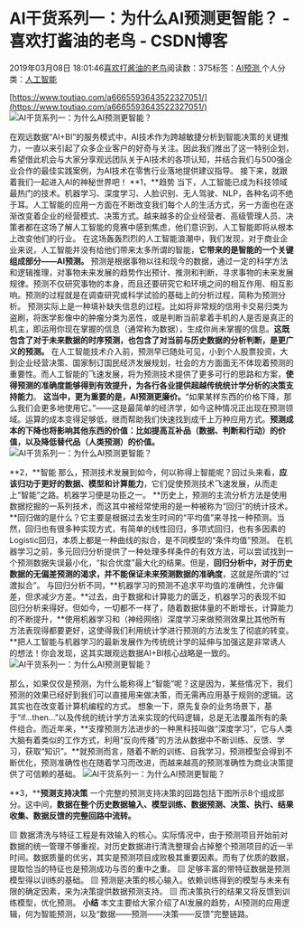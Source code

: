 
# AI干货系列一：为什么AI预测更智能？ - 喜欢打酱油的老鸟 - CSDN博客


2019年03月08日 18:01:46[喜欢打酱油的老鸟](https://me.csdn.net/weixin_42137700)阅读数：375标签：[AI预测																](https://so.csdn.net/so/search/s.do?q=AI预测&t=blog)个人分类：[人工智能																](https://blog.csdn.net/weixin_42137700/article/category/7820233)


[https://www.toutiao.com/a6665593643522327051/](https://www.toutiao.com/a6665593643522327051/)
![AI干货系列一：为什么AI预测更智能？](http://p3.pstatp.com/large/pgc-image/8cd3254f08e74e678ad224984dd4640f)

在观远数据“AI+BI”的服务模式中，AI技术作为跨越敏捷分析到智能决策的关键推力，一直以来引起了众多企业客户的好奇与关注。因此我们推出了这一特别企划，希望借此机会与大家分享观远团队关于AI技术的各项认知，并结合我们与500强企业合作的最佳实践案例，为AI技术在零售行业落地提供建议指导。
接下来，就跟着我们一起进入AI的神秘世界吧！
**1，**趋势
当下，人工智能已成为科技领域最热门的技术。机器学习、深度学习、人脸识别、无人驾驶、NLP，各种名词不绝于耳。人工智能的应用一方面在不断改变我们每个人的生活方式，另一方面也在逐渐改变着企业的经营模式、决策方式。越来越多的企业经营者、高级管理人员、决策者都在这场了解人工智能的竞赛中感到焦虑，他们意识到，人工智能即将从根本上改变他们的行业。
在这场轰轰烈烈的人工智能浪潮中，我们发现，对于商业企业来说，人工智能并没有给他们带来太多所谓的智能，**它带来的是智能的一个关键组成部分——AI预测。**
预测是根据事物以往和现今的数据，通过一定的科学方法和逻辑推理，对事物未来发展的趋势作出预计、推测和判断，寻求事物的未来发展规律。预测不仅研究事物的本身，而且还要研究它和环境之间的相互作用、相互影响。预测的过程就是在调查研究或科学试验的基础上的分析过程，简称为预测分析。
预测实际上是一种填补缺失信息的过程。比如将非常规的信用卡交易归类为盗刷，将医学影像中的肿瘤分类为恶性，或是判断当前拿着手机的人是否是真正的机主，即运用你现在掌握的信息（通常称为数据），生成你尚未掌握的信息。**这既包含了对于未来数据的时序预测，也包含了对当前与历史数据的分析判断，是更广义的预测。**
在人工智能技术介入前，预测早已随处可见，小到个人股票投资，大到企业经营决策、国家制订国民经济发展规划，社会的方方面面无不体现着预测的重要性。而人工智能的飞速发展，将为预测技术提供了更多可行的思路和方案，**使得预测的准确度能够得到有效提升，为各行各业提供超越传统统计学分析的决策支持能力**。
**这当中，更为重要的是，AI预测更廉价。**“如果某样东西的价格下降，那么我们会更多地使用它。”——这是最简单的经济学，如今这种情况正出现在预测领域。运算的成本变得足够低，继而帮助我们快速找到成千上万种应用方式。**预测成本的下降也将影响其他东西的价值：比如提高互补品（数据、判断和行动）的价值，以及降低替代品（人类预测）的价值。**
![AI干货系列一：为什么AI预测更智能？](http://p1.pstatp.com/large/pgc-image/ef9bdd4b4cfb40e9b0f22d4e2dc6dd55)

**2，**智能
那么，预测技术发展到如今，何以称得上智能呢？回过头来看，**应该归功于更好的数据、模型和计算能力**，它们促使预测技术飞速发展，从而走上“智能”之路。机器学习便是功臣之一。
**历史上，预测的主流分析方法是使用数据挖掘的一系列技术，而这其中被经常使用的是一种被称为“回归”的统计技术。**回归做的是什么？它主要是根据过去发生时间的“平均值”来寻找一种预测。当然，回归也有很多种实现方式，有简单的线性回归，多项式回归，也有多因素的Logistic回归，本质上都是一种曲线的拟合，是不同模型的“条件均值”预测。
在机器学习之前，多元回归分析提供了一种处理多样条件的有效方法，可以尝试找到一个预测数据失误最小化，“拟合优度”最大化的结果。但是，**回归分析中，对于历史数据的无偏差预测的渴求，并不能保证未来预测数据的准确度**，这就是所谓的“过渡拟合”。
与回归分析不同，**机器学习的预测不追求平均值的准确性，允许偏差，但求减少方差。**过去，由于数据和计算能力的匮乏，机器学习的表现不如回归分析来得好。但如今，一切都不一样了，随着数据体量的不断增长，计算能力的不断提升，**使用机器学习和（神经网络）深度学习来做预测效果比其他所有方法表现得都要更好，这使得我们利用统计学进行预测的方法发生了彻底的转变。**把人工智能与机器学习的最新发展作为传统统计学的延伸与加强这是非常诱人的想法！你会发现，这其实跟观远数据AI+BI核心战略是一致的。
![AI干货系列一：为什么AI预测更智能？](http://p3.pstatp.com/large/pgc-image/a11b9a9917554424882409112ff32789)

那么，如果仅仅是预测，为什么能称得上“智能”呢？这是因为，某些情况下，我们预测的效果已经好到我们可以直接用来做决策，而无需再应用基于规则的逻辑。这其实也在改变着计算机编程的方式。
想象一下，原先复杂的业务场景下，基于“if...then...”以及传统的统计学方法来实现的代码逻辑，总是无法覆盖所有的条件组合。而近年来，**支撑预测方法进步的一种黑科技叫做“深度学习”，它与人类大脑有着类似的工作方式，利用“反向传播”的方法从数据中不断训练、反馈、学习，获取“知识”。**就预测而言，随着不断的训练、自我学习，预测模型会得到不断优化，预测准确性也在随着学习而改进，而越来越高的预测准确性为商业决策提供了可信赖的基础。
![AI干货系列一：为什么AI预测更智能？](http://p1.pstatp.com/large/pgc-image/41e869a2749945cfa7c6620027e6fe49)

**3，****预测支持决策**
一个完整的预测支持决策的回路包括下图所示8个组成部分。这中间，**数据在整个历史数据输入、模型训练、数据预测、决策、执行、结果收集、数据反馈的完整回路中流转。**

▧ 数据清洗与特征工程是有效输入的核心。实际情况中，由于预测项目开始前对数据的统一管理不够重视，对历史数据进行清洗整理会占掉整个预测项目的近一半时间。数据质量的优劣，其实是预测项目成败极其重要因素。而有了优质的数据，提取恰当的特征也是预测成功与否的重中之重。
▧ 足够丰富的带特征数据是预测模型得以训练的基础。
▧ 预测是决策的核心输入。依赖训练得到的模型与未来有限的确定因素，来为决策提供数据预测支持。
▧ 而决策执行的结果又将反馈到训练模型，优化预测。
**小结**
本文主要给大家介绍了AI发展的趋势，AI预测的应用逻辑，何为智能预测，以及“数据——预测——决策——反馈”完整链路。

